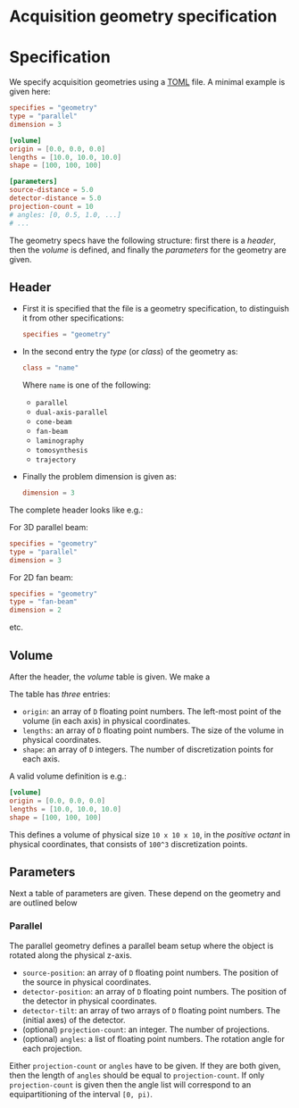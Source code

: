 # Acquisition geometry specification


# Specification

We specify acquisition geometries using a [TOML](https://github.com/toml-lang/toml/blob/master/versions/en/toml-v0.4.0.md) file. A minimal example is given here:

```toml
specifies = "geometry"
type = "parallel"
dimension = 3

[volume]
origin = [0.0, 0.0, 0.0]
lengths = [10.0, 10.0, 10.0]
shape = [100, 100, 100]

[parameters]
source-distance = 5.0
detector-distance = 5.0
projection-count = 10
# angles: [0, 0.5, 1.0, ...]
# ...
```

The geometry specs have the following structure: first there is a *header*, then the *volume* is defined, and finally the *parameters* for the geometry are given.

## Header

- First it is specified that the file is a geometry specification, to distinguish it from other specifications:

    ```toml
    specifies = "geometry"
    ```

- In the second entry the *type* (or *class*) of the geometry as:

    ```toml
    class = "name"
    ```

    Where `name` is one of the following:
    - `parallel`
    - `dual-axis-parallel`
    - `cone-beam`
    - `fan-beam`
    - `laminography`
    - `tomosynthesis`
    - `trajectory`

- Finally the problem dimension is given as:

    ```toml
    dimension = 3
    ```

The complete header looks like e.g.:

For 3D parallel beam:

```toml
specifies = "geometry"
type = "parallel"
dimension = 3
```

For 2D fan beam:

```toml
specifies = "geometry"
type = "fan-beam"
dimension = 2
```

etc.

## Volume

After the header, the *volume* table is given. We make a

The table has *three* entries:
- `origin`: an array of `D` floating point numbers. The left-most point of the volume (in each axis) in physical coordinates.
- `lengths`: an array of `D` floating point numbers. The size of the volume in physical coordinates.
- `shape`: an array of `D` integers. The number of discretization points for each axis.

A valid volume definition is e.g.:

```toml
[volume]
origin = [0.0, 0.0, 0.0]
lengths = [10.0, 10.0, 10.0]
shape = [100, 100, 100]
```

This defines a volume of physical size `10 x 10 x 10`, in the *positive octant* in physical coordinates, that consists of `100^3` discretization points.

## Parameters

Next a table of parameters are given. These depend on the geometry and are outlined below

### Parallel

The parallel geometry defines a parallel beam setup where the object is rotated along the physical z-axis.

- `source-position`: an array of `D` floating point numbers. The position of the source in physical coordinates.
- `detector-position`: an array of `D` floating point numbers. The position of the detector in physical coordinates.
- `detector-tilt`: an array of two arrays of `D` floating point numbers. The (initial axes) of the detector.
- (optional) `projection-count`: an integer. The number of projections.
- (optional) `angles`: a list of floating point numbers. The rotation angle for each projection.

Either `projection-count` or `angles` have to be given. If they are both given, then the length of `angles` should be equal to `projection-count`. If only `projection-count` is given then the angle list will correspond to an equipartitioning of the interval `[0, pi)`.

